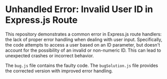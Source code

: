 # Unhandled Error: Invalid User ID in Express.js Route

This repository demonstrates a common error in Express.js route handlers: the lack of proper error handling when dealing with user input.  Specifically, the code attempts to access a user based on an ID parameter, but doesn't account for the possibility of an invalid or non-numeric ID.  This can lead to unexpected crashes or incorrect behavior.

The `bug.js` file contains the faulty code.  The `bugSolution.js` file provides the corrected version with improved error handling.
